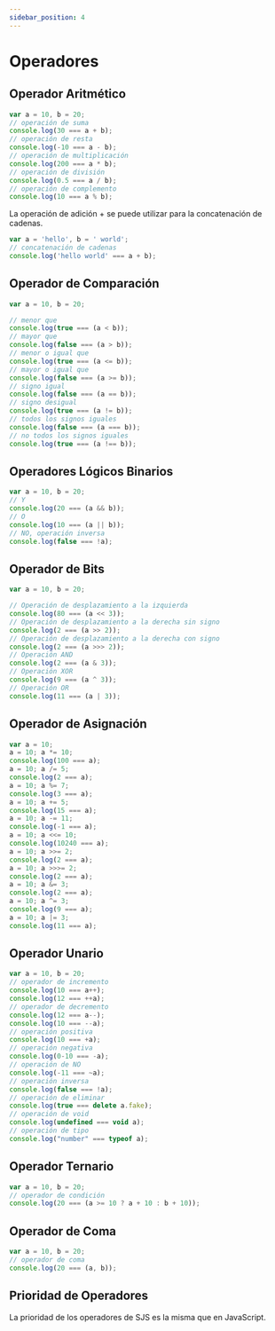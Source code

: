 ```yaml
---
sidebar_position: 4
---
```


# Operadores

## Operador Aritmético

```js
var a = 10, b = 20;
// operación de suma
console.log(30 === a + b);
// operación de resta
console.log(-10 === a - b);
// operación de multiplicación
console.log(200 === a * b);
// operación de división
console.log(0.5 === a / b);
// operación de complemento
console.log(10 === a % b);
```

La operación de adición + se puede utilizar para la concatenación de cadenas.

```js
var a = 'hello', b = ' world';
// concatenación de cadenas
console.log('hello world' === a + b);

```

## Operador de Comparación

```js
var a = 10, b = 20;

// menor que
console.log(true === (a < b));
// mayor que
console.log(false === (a > b));
// menor o igual que
console.log(true === (a <= b));
// mayor o igual que
console.log(false === (a >= b));
// signo igual
console.log(false === (a == b));
// signo desigual
console.log(true === (a != b));
// todos los signos iguales
console.log(false === (a === b));
// no todos los signos iguales
console.log(true === (a !== b));
```

## Operadores Lógicos Binarios

```js
var a = 10, b = 20;
// Y
console.log(20 === (a && b));
// O
console.log(10 === (a || b));
// NO, operación inversa
console.log(false === !a);
```

## Operador de Bits

```js
var a = 10, b = 20;

// Operación de desplazamiento a la izquierda
console.log(80 === (a << 3));
// Operación de desplazamiento a la derecha sin signo
console.log(2 === (a >> 2));
// Operación de desplazamiento a la derecha con signo
console.log(2 === (a >>> 2));
// Operación AND
console.log(2 === (a & 3));
// Operación XOR
console.log(9 === (a ^ 3));
// Operación OR
console.log(11 === (a | 3));
```

## Operador de Asignación

```js
var a = 10;
a = 10; a *= 10;
console.log(100 === a);
a = 10; a /= 5;
console.log(2 === a);
a = 10; a %= 7;
console.log(3 === a);
a = 10; a += 5;
console.log(15 === a);
a = 10; a -= 11;
console.log(-1 === a);
a = 10; a <<= 10;
console.log(10240 === a);
a = 10; a >>= 2;
console.log(2 === a);
a = 10; a >>>= 2;
console.log(2 === a);
a = 10; a &= 3;
console.log(2 === a);
a = 10; a ^= 3;
console.log(9 === a);
a = 10; a |= 3;
console.log(11 === a);
```

## Operador Unario

```js
var a = 10, b = 20;
// operador de incremento
console.log(10 === a++);
console.log(12 === ++a);
// operador de decremento
console.log(12 === a--);
console.log(10 === --a);
// operación positiva
console.log(10 === +a);
// operación negativa
console.log(0-10 === -a);
// operación de NO
console.log(-11 === ~a);
// operación inversa
console.log(false === !a);
// operación de eliminar
console.log(true === delete a.fake);
// operación de void
console.log(undefined === void a);
// operación de tipo
console.log("number" === typeof a);
```

## Operador Ternario

```js
var a = 10, b = 20;
// operador de condición
console.log(20 === (a >= 10 ? a + 10 : b + 10));
```

## Operador de Coma

```js
var a = 10, b = 20;
// operador de coma
console.log(20 === (a, b));
```

## Prioridad de Operadores

La prioridad de los operadores de SJS es la misma que en JavaScript.